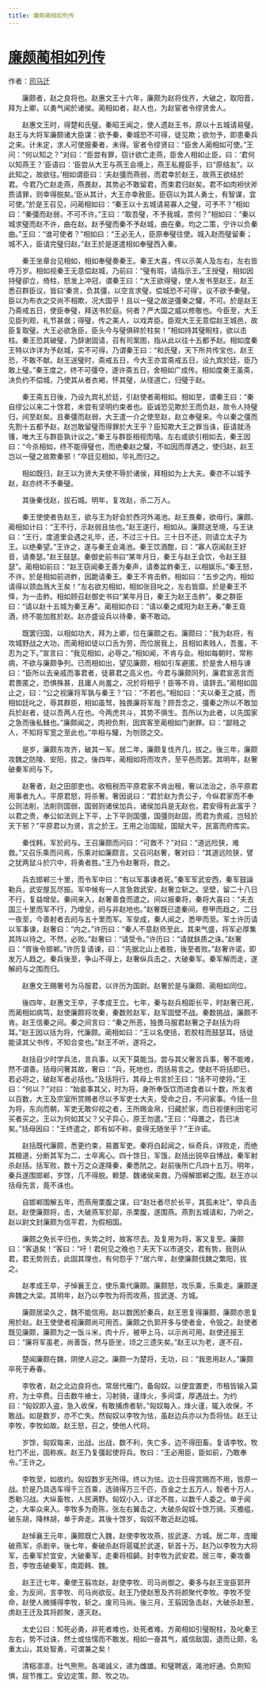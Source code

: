 ```yaml
---
title: 廉颇蔺相如列传
---
```


# [廉颇蔺相如列传](http://so.gushiwen.org/guwen/bookv_168.aspx)

作者：[司马迁](http://so.gushiwen.org/author_608.aspx)

　　廉颇者，赵之良将也。赵惠文王十六年，廉颇为赵将伐齐，大破之，取阳晋，拜为上卿，以勇气闻於诸侯。蔺相如者，赵人也，为赵宦者令缪贤舍人。

　　赵惠文王时，得楚和氏璧。秦昭王闻之，使人遗赵王书，原以十五城请易璧。赵王与大将军廉颇诸大臣谋：欲予秦，秦城恐不可得，徒见欺；欲勿予，即患秦兵之来。计未定，求人可使报秦者，未得。宦者令缪贤曰：“臣舍人蔺相如可使。”王问：“何以知之？”对曰：“臣尝有罪，窃计欲亡走燕，臣舍人相如止臣，曰：‘君何以知燕王？’臣语曰：‘臣尝从大王与燕王会境上，燕王私握臣手，曰“原结友”。以此知之，故欲往。’相如谓臣曰：‘夫赵彊而燕弱，而君幸於赵王，故燕王欲结於君。今君乃亡赵走燕，燕畏赵，其势必不敢留君，而束君归赵矣。君不如肉袒伏斧质请罪，则幸得脱矣。’臣从其计，大王亦幸赦臣。臣窃以为其人勇士，有智谋，宜可使。”於是王召见，问蔺相如曰：“秦王以十五城请易寡人之璧，可予不？”相如曰：“秦彊而赵弱，不可不许。”王曰：“取吾璧，不予我城，柰何？”相如曰：“秦以城求璧而赵不许，曲在赵。赵予璧而秦不予赵城，曲在秦。均之二策，宁许以负秦曲。”王曰：“谁可使者？”相如曰：“王必无人，臣原奉璧往使。城入赵而璧留秦；城不入，臣请完璧归赵。”赵王於是遂遣相如奉璧西入秦。

　　秦王坐章台见相如，相如奉璧奏秦王。秦王大喜，传以示美人及左右，左右皆呼万岁。相如视秦王无意偿赵城，乃前曰：“璧有瑕，请指示王。”王授璧，相如因持璧卻立，倚柱，怒发上冲冠，谓秦王曰：“大王欲得璧，使人发书至赵王，赵王悉召群臣议，皆曰‘秦贪，负其彊，以空言求璧，偿城恐不可得’。议不欲予秦璧。臣以为布衣之交尚不相欺，况大国乎！且以一璧之故逆彊秦之驩，不可。於是赵王乃斋戒五日，使臣奉璧，拜送书於庭。何者？严大国之威以修敬也。今臣至，大王见臣列观，礼节甚倨；得璧，传之美人，以戏弄臣。臣观大王无意偿赵王城邑，故臣复取璧。大王必欲急臣，臣头今与璧俱碎於柱矣！”相如持其璧睨柱，欲以击柱。秦王恐其破璧，乃辞谢固请，召有司案图，指从此以往十五都予赵。相如度秦王特以诈详为予赵城，实不可得，乃谓秦王曰：“和氏璧，天下所共传宝也，赵王恐，不敢不献。赵王送璧时，斋戒五日，今大王亦宜斋戒五日，设九宾於廷，臣乃敢上璧。”秦王度之，终不可彊夺，遂许斋五日，舍相如广成传。相如度秦王虽斋，决负约不偿城，乃使其从者衣褐，怀其璧，从径道亡，归璧于赵。

　　秦王斋五日後，乃设九宾礼於廷，引赵使者蔺相如。相如至，谓秦王曰：“秦自缪公以来二十馀君，未尝有坚明约束者也。臣诚恐见欺於王而负赵，故令人持璧归，间至赵矣。且秦彊而赵弱，大王遣一介之使至赵，赵立奉璧来。今以秦之彊而先割十五都予赵，赵岂敢留璧而得罪於大王乎？臣知欺大王之罪当诛，臣请就汤镬，唯大王与群臣孰计议之。”秦王与群臣相视而嘻。左右或欲引相如去，秦王因曰：“今杀相如，终不能得璧也，而绝秦赵之驩，不如因而厚遇之，使归赵，赵王岂以一璧之故欺秦邪！”卒廷见相如，毕礼而归之。

　　相如既归，赵王以为贤大夫使不辱於诸侯，拜相如为上大夫。秦亦不以城予赵，赵亦终不予秦璧。

　　其後秦伐赵，拔石城。明年，复攻赵，杀二万人。

　　秦王使使者告赵王，欲与王为好会於西河外渑池。赵王畏秦，欲毋行。廉颇、蔺相如计曰：“王不行，示赵弱且怯也。”赵王遂行，相如从。廉颇送至境，与王诀曰：“王行，度道里会遇之礼毕，还，不过三十日。三十日不还，则请立太子为王。以绝秦望。”王许之，遂与秦王会渑池。秦王饮酒酣，曰：“寡人窃闻赵王好音，请奏瑟。”赵王鼓瑟。秦御史前书曰“某年月日，秦王与赵王会饮，令赵王鼓瑟”。蔺相如前曰：“赵王窃闻秦王善为秦声，请奏盆鲊秦王，以相娱乐。”秦王怒，不许。於是相如前进鲊，因跪请秦王。秦王不肯击鲊。相如曰：“五步之内，相如请得以颈血溅大王矣！”左右欲刃相如，相如张目叱之，左右皆靡。於是秦王不怿，为一击鲊。相如顾召赵御史书曰“某年月日，秦王为赵王击鲊”。秦之群臣曰：“请以赵十五城为秦王寿”。蔺相如亦曰：“请以秦之咸阳为赵王寿。”秦王竟酒，终不能加胜於赵。赵亦盛设兵以待秦，秦不敢动。

　　既罢归国，以相如功大，拜为上卿，位在廉颇之右。廉颇曰：“我为赵将，有攻城野战之大功，而蔺相如徒以口舌为劳，而位居我上，且相如素贱人，吾羞，不忍为之下。”宣言曰：“我见相如，必辱之。”相如闻，不肯与会。相如每朝时，常称病，不欲与廉颇争列。已而相如出，望见廉颇，相如引车避匿。於是舍人相与谏曰：“臣所以去亲戚而事君者，徒慕君之高义也。今君与廉颇同列，廉君宣恶言而君畏匿之，恐惧殊甚，且庸人尚羞之，况於将相乎！臣等不肖，请辞去。”蔺相如固止之，曰：“公之视廉将军孰与秦王？”曰：“不若也。”相如曰：“夫以秦王之威，而相如廷叱之，辱其群臣，相如虽驽，独畏廉将军哉？顾吾念之，彊秦之所以不敢加兵於赵者，徒以吾两人在也。今两虎共斗，其势不俱生。吾所以为此者，以先国家之急而後私雠也。”廉颇闻之，肉袒负荆，因宾客至蔺相如门谢罪。曰：“鄙贱之人，不知将军宽之至此也。”卒相与驩，为刎颈之交。

　　是岁，廉颇东攻齐，破其一军。居二年，廉颇复伐齐几，拔之。後三年，廉颇攻魏之防陵、安阳，拔之。後四年，蔺相如将而攻齐，至平邑而罢。其明年，赵奢破秦军阏与下。

　　赵奢者，赵之田部吏也。收租税而平原君家不肯出租，奢以法治之，杀平原君用事者九人。平原君怒，将杀奢。奢因说曰：“君於赵为贵公子，今纵君家而不奉公则法削，法削则国弱，国弱则诸侯加兵，诸侯加兵是无赵也，君安得有此富乎？以君之贵，奉公如法则上下平，上下平则国彊，国彊则赵固，而君为贵戚，岂轻於天下邪？”平原君以为贤，言之於王。王用之治国赋，国赋大平，民富而府库实。

　　秦伐韩，军於阏与。王召廉颇而问曰：“可救不？”对曰：“道远险狭，难救。”又召乐乘而问焉，乐乘对如廉颇言。又召问赵奢，奢对曰：“其道远险狭，譬之犹两鼠斗於穴中，将勇者胜。”王乃令赵奢将，救之。

　　兵去邯郸三十里，而令军中曰：“有以军事谏者死。”秦军军武安西，秦军鼓譟勒兵，武安屋瓦尽振。军中候有一人言急救武安，赵奢立斩之。坚壁，留二十八日不行，复益增垒。秦间来入，赵奢善食而遣之。间以报秦将，秦将大喜曰：“夫去国三十里而军不行，乃增垒，阏与非赵地也。”赵奢既已遣秦间，卷甲而趋之，二日一夜至，今善射者去阏与五十里而军。军垒成，秦人闻之，悉甲而至。军士许历请以军事谏，赵奢曰：“内之。”许历曰：“秦人不意赵师至此，其来气盛，将军必厚集其阵以待之。不然，必败。”赵奢曰：“请受令。”许历曰：“请就鈇质之诛。”赵奢曰：“胥後令邯郸。”许历复请谏，曰：“先据北山上者胜，後至者败。”赵奢许诺，即发万人趋之。秦兵後至，争山不得上，赵奢纵兵击之，大破秦军。秦军解而走，遂解阏与之围而归。

　　赵惠文王赐奢号为马服君，以许历为国尉。赵奢於是与廉颇、蔺相如同位。

　　後四年，赵惠文王卒，子孝成王立。七年，秦与赵兵相距长平，时赵奢已死，而蔺相如病笃，赵使廉颇将攻秦，秦数败赵军，赵军固壁不战。秦数挑战，廉颇不肯。赵王信秦之间。秦之间言曰：“秦之所恶，独畏马服君赵奢之子赵括为将耳。”赵王因以括为将，代廉颇。蔺相如曰：“王以名使括，若胶柱而鼓瑟耳。括徒能读其父书传，不知合变也。”赵王不听，遂将之。

　　赵括自少时学兵法，言兵事，以天下莫能当。尝与其父奢言兵事，奢不能难，然不谓善。括母问奢其故，奢曰：“兵，死地也，而括易言之。使赵不将括即已，若必将之，破赵军者必括也。”及括将行，其母上书言於王曰：“括不可使将。”王曰：“何以？”对曰：“始妾事其父，时为将，身所奉饭饮而进食者以十数，所友者以百数，大王及宗室所赏赐者尽以予军吏士大夫，受命之日，不问家事。今括一旦为将，东向而朝，军吏无敢仰视之者，王所赐金帛，归藏於家，而日视便利田宅可买者买之。王以为何如其父？父子异心，原王勿遣。”王曰：“母置之，吾已决矣。”括母因曰：“王终遣之，即有如不称，妾得无随坐乎？”王许诺。

　　赵括既代廉颇，悉更约束，易置军吏。秦将白起闻之，纵奇兵，详败走，而绝其粮道，分断其军为二，士卒离心。四十馀日，军饿，赵括出锐卒自博战，秦军射杀赵括。括军败，数十万之众遂降秦，秦悉阬之。赵前後所亡凡四十五万。明年，秦兵遂围邯郸，岁馀，几不得脱。赖楚、魏诸侯来救，乃得解邯郸之围。赵王亦以括母先言，竟不诛也。

　　自邯郸围解五年，而燕用栗腹之谋，曰“赵壮者尽於长平，其孤未壮”，举兵击赵。赵使廉颇将，击，大破燕军於鄗，杀栗腹，遂围燕。燕割五城请和，乃听之。赵以尉文封廉颇为信平君，为假相国。

　　廉颇之免长平归也，失势之时，故客尽去。及复用为将，客又复至。廉颇曰：“客退矣！”客曰：“吁！君何见之晚也？夫天下以市道交，君有势，我则从君，君无势则去，此固其理也，有何怨乎？”居六年，赵使廉颇伐魏之繁阳，拔之。

　　赵孝成王卒，子悼襄王立，使乐乘代廉颇。廉颇怒，攻乐乘，乐乘走。廉颇遂奔魏之大梁。其明年，赵乃以李牧为将而攻燕，拔武遂、方城。

　　廉颇居梁久之，魏不能信用。赵以数困於秦兵，赵王思复得廉颇，廉颇亦思复用於赵。赵王使使者视廉颇尚可用否。廉颇之仇郭开多与使者金，令毁之。赵使者既见廉颇，廉颇为之一饭斗米，肉十斤，被甲上马，以示尚可用。赵使还报王曰：“廉将军虽老，尚善饭，然与臣坐，顷之三遗矢矣。”赵王以为老，遂不召。

　　楚闻廉颇在魏，阴使人迎之。廉颇一为楚将，无功，曰：“我思用赵人。”廉颇卒死于寿春。

　　李牧者，赵之北边良将也。常居代雁门，备匈奴。以便宜置吏，市租皆输入莫府，为士卒费。日击数牛飨士，习射骑，谨烽火，多间谍，厚遇战士。为约曰：“匈奴即入盗，急入收保，有敢捕虏者斩。”匈奴每入，烽火谨，辄入收保，不敢战。如是数岁，亦不亡失。然匈奴以李牧为怯，虽赵边兵亦以为吾将怯。赵王让李牧，李牧如故。赵王怒，召之，使他人代将。

　　岁馀，匈奴每来，出战。出战，数不利，失亡多，边不得田畜。复请李牧。牧杜门不出，固称疾。赵王乃复彊起使将兵。牧曰：“王必用臣，臣如前，乃敢奉令。”王许之。

　　李牧至，如故约。匈奴数岁无所得。终以为怯。边士日得赏赐而不用，皆原一战。於是乃具选车得千三百乘，选骑得万三千匹，百金之士五万人，彀者十万人，悉勒习战。大纵畜牧，人民满野。匈奴小入，详北不胜，以数千人委之。单于闻之，大率众来入。李牧多为奇陈，张左右翼击之，大破杀匈奴十馀万骑。灭襜褴，破东胡，降林胡，单于奔走。其後十馀岁，匈奴不敢近赵边城。

　　赵悼襄王元年，廉颇既亡入魏，赵使李牧攻燕，拔武遂、方城。居二年，庞暖破燕军，杀剧辛。後七年，秦破杀赵将扈辄於武遂，斩首十万。赵乃以李牧为大将军，击秦军於宜安，大破秦军，走秦将桓齮。封李牧为武安君。居三年，秦攻番吾，李牧击破秦军，南距韩、魏。

　　赵王迁七年，秦使王翦攻赵，赵使李牧、司马尚御之。秦多与赵王宠臣郭开金，为反间，言李牧、司马尚欲反。赵王乃使赵葱及齐将颜聚代李牧。李牧不受命，赵使人微捕得李牧，斩之。废司马尚。後三月，王翦因急击赵，大破杀赵葱，虏赵王迁及其将颜聚，遂灭赵。

　　太史公曰：知死必勇，非死者难也，处死者难。方蔺相如引璧睨柱，及叱秦王左右，势不过诛，然士或怯懦而不敢发。相如一奋其气，威信敌国，退而让颇，名重太山，其处智勇，可谓兼之矣！

　　清梠凛凛，壮气熊熊。各竭诚义，递为雌雄。和璧聘返，渑池好通。负荆知惧，屈节推工。安边定策，颇、牧之功。